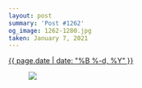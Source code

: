 ```yaml
---
layout: post
summary: 'Post #1262'
og_image: 1262-1280.jpg
taken: January 7, 2021
---
```


<div class="post">
 <time>
  <a href="/1262">
   {{ page.date | date: "%B %-d, %Y" }}
  </a>
 </time>
 <a href="/1262">
  <figure data-taken="1/7/2021">
   <img sizes="(min-width: 700px) 50vw, calc(100vw - 2rem)" src="{{ site.assets_url }}/1262-640.jpg" srcset="{{ site.assets_url }}/1262-320.jpg 320w, {{ site.assets_url }}/1262-640.jpg 640w, {{ site.assets_url }}/1262-960.jpg 960w, {{ site.assets_url }}/1262-1280.jpg 1280w"/>
  </figure>
 </a>
</div>
